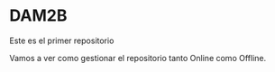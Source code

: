 # DAM2B
Este es el primer repositorio

Vamos a ver como gestionar el repositorio tanto Online como Offline.

